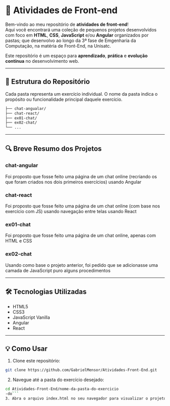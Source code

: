 # 🚀 Atividades de Front-end

Bem-vindo ao meu repositório de **atividades de front-end**!  
Aqui você encontrará uma coleção de pequenos projetos desenvolvidos com foco em **HTML**, **CSS**, **JavaScript** e/ou **Angular** organizados por pastas; que desenvolvo ao longo da 3ª fase de Emgenharia da Computação, na matéria de Front-End, na Unisatc.

Este repositório é um espaço para **aprendizado**, **prática** e **evolução contínua** no desenvolvimento web.

---

## 📁 Estrutura do Repositório

Cada pasta representa um exercício individual.
O nome da pasta indica o propósito ou funcionalidade principal daquele exercício.

```bash
├── chat-angualar/
├── chat-react/
├── ex01-chat/
├── ex02-chat/
└── ...
```

---

## 🔍 Breve Resumo dos Projetos

### chat-angular

Foi proposto que fosse feito uma página de um chat online (recriando os que foram criados nos dois primeiros exercícios) usando Angular

### chat-react

Foi proposto que fosse feito uma página de um chat online (com base nos exercício com JS) usando navegação entre telas usando React

### ex01-chat

Foi proposto que fosse feito uma página de um chat online, apenas com HTML e CSS

### ex02-chat

Usando como base o projeto anterior, foi pedido que se adicionasse uma camada de JavaScript puro alguns procedimentos

---

## 🛠️ Tecnologias Utilizadas

- HTML5
- CSS3
- JavaScript Vanilla
- Angular
- React

---

## 💡 Como Usar

1. Clone este repositório:
```bash
git clone https://github.com/GabrielMensor/Atividades-Front-End.git
```
2. Navegue até a pasta do exercício desejado:
```bash
cd Atividades-Front-End/nome-da-pasta-do-exercicio
-do```
3. Abra o arquivo index.html no seu navegador para visualizar o projeto.
